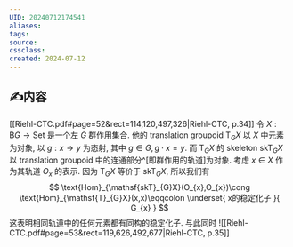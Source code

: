```yaml
---
UID: 20240712174541 
aliases: 
tags: 
source: 
cssclass: 
created: 2024-07-12
---
```


## ✍内容
[[Riehl-CTC.pdf#page=52&rect=114,120,497,326|Riehl-CTC, p.34]]
令 $\displaystyle X:\mathsf{B}G\to \mathsf{ Set }$ 是一个左 $\displaystyle G$ 群作用集合. 他的 translation groupoid $\displaystyle \mathsf{T}_{G}X$ 以 $\displaystyle X$ 中元素为对象, 以 $\displaystyle g:x\to y$ 为态射, 其中 $\displaystyle g\in G,g\cdot x=y$. 而 $\displaystyle \mathsf{T}_{G}X$ 的 skeleton $\displaystyle \mathsf{skT}_{G}X$ 以 translation groupoid 中的连通部分^[即群作用的轨道]为对象.
考虑 $\displaystyle x\in X$ 作为其轨道 $\displaystyle O_{x}$ 的表示. 因为 $\displaystyle \mathsf{T}_{G}X$ 等价于 $\displaystyle \mathsf{skT}_{G}X$, 所以我们有
$$
\text{Hom}_{\mathsf{skT}_{G}X}(O_{x},O_{x})\cong \text{Hom}_{\mathsf{T}_{G}X}(x,x)\eqqcolon \underset{ x的稳定化子 }{ G_{x} }
$$
这表明相同轨道中的任何元素都有同构的稳定化子.
与此同时
![[Riehl-CTC.pdf#page=53&rect=119,626,492,677|Riehl-CTC, p.35]]